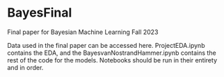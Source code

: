 # BayesFinal
Final paper for Bayesian Machine Learning Fall 2023

Data used in the final paper can be accessed here. ProjectEDA.ipynb contains the EDA, and the BayesvanNostrandHammer.ipynb contains the rest of the code for the models. Notebooks should be run in their entirety and in order.
